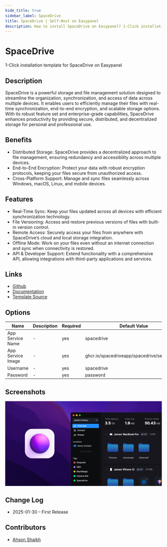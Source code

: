 ```yaml
---
hide_title: true
sidebar_label: SpaceDrive
title: SpaceDrive | Self-Host on Easypanel
description: How to install SpaceDrive on Easypanel? 1-Click installation template for SpaceDrive on Easypanel
---
```


<!-- generated -->

# SpaceDrive

1-Click installation template for SpaceDrive on Easypanel

## Description

SpaceDrive is a powerful storage and file management solution designed to streamline the organization, synchronization, and access of data across multiple devices. It enables users to efficiently manage their files with real-time synchronization, end-to-end encryption, and scalable storage options. With its robust feature set and enterprise-grade capabilities, SpaceDrive enhances productivity by providing secure, distributed, and decentralized storage for personal and professional use.

## Benefits

- Distributed Storage: SpaceDrive provides a decentralized approach to file management, ensuring redundancy and accessibility across multiple devices.
- End-to-End Encryption: Protect your data with robust encryption protocols, keeping your files secure from unauthorized access.
- Cross-Platform Support: Manage and sync files seamlessly across Windows, macOS, Linux, and mobile devices.

## Features

- Real-Time Sync: Keep your files updated across all devices with efficient synchronization technology.
- File Versioning: Access and restore previous versions of files with built-in version control.
- Remote Access: Securely access your files from anywhere with SpaceDrive’s cloud and local storage integration.
- Offline Mode: Work on your files even without an internet connection and sync when connectivity is restored.
- API & Developer Support: Extend functionality with a comprehensive API, allowing integrations with third-party applications and services.

## Links

- [Github](https://github.com/spacedriveapp/spacedrive)
- [Documentation](https:/spacedrive.com)
- [Template Source](https://github.com/easypanel-io/templates/tree/main/templates/spacedrive)

## Options

Name | Description | Required | Default Value
-|-|-|-
App Service Name | - | yes | spacedrive
App Service Image | - | yes | ghcr.io/spacedriveapp/spacedrive/server:0.4.2
Username | - | yes | spacedrive
Password | - | yes | password

## Screenshots

![SpaceDrive Screenshot](./assets/screenshot.png)

## Change Log

- 2025-01-30 – First Release

## Contributors

- [Ahson Shaikh](https://github.com/Ahson-Shaikh)
